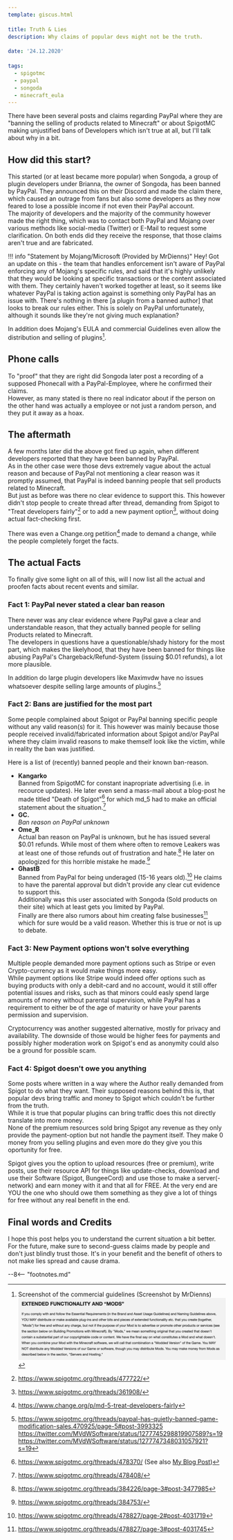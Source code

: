 ```yaml
---
template: giscus.html

title: Truth & Lies
description: Why claims of popular devs might not be the truth.

date: '24.12.2020'

tags:
  - spigotmc
  - paypal
  - songoda
  - minecraft_eula
---
```


[^1]:
    Screenshot of the commercial guidelines (Screenshot by MrDienns)
    ![commercial_guidelines](../../../assets/img/posts/truth-and-lies/commercial_guidelines.jpg)
[^2]: https://www.spigotmc.org/threads/477722/
[^3]: https://www.spigotmc.org/threads/361908/
[^4]: https://www.change.org/p/md-5-treat-developers-fairly
[^5]:
    https://www.spigotmc.org/threads/paypal-has-quietly-banned-game-modification-sales.470925/page-5#post-3993325
    https://twitter.com/MVdWSoftware/status/1277745298819907589?s=19
    https://twitter.com/MVdWSoftware/status/1277747348031057921?s=19
[^6]: https://www.spigotmc.org/threads/478370/ (See also [My Blog Post](../12-20-in-defense-of-spigotmc))
[^7]: https://www.spigotmc.org/threads/478408/
[^8]: https://www.spigotmc.org/threads/384226/page-3#post-3477985
[^9]: https://www.spigotmc.org/threads/384753/
[^10]: https://www.spigotmc.org/threads/478827/page-2#post-4031719
[^11]: https://www.spigotmc.org/threads/478827/page-3#post-4031745

There have been several posts and claims regarding PayPal where they are "banning the selling of products related to Minecraft" or about SpigotMC making unjustified bans of Developers which isn't true at all, but I'll talk about why in a bit.

## How did this start?
This started (or at least became more popular) when Songoda, a group of plugin developers under Brianna, the owner of Songoda, has been banned by PayPal. They announced this on their Discord and made the claim there, which caused an outrage from fans but also some developers as they now feared to lose a possible income if not even their PayPal account.  
The majority of developers and the majority of the community however made the right thing, which was to contact both PayPal and Mojang over various methods like social-media (Twitter) or E-Mail to request some clarification. On both ends did they receive the response, that those claims aren't true and are fabricated.

!!! info "Statement by Mojang/Microsoft (Provided by MrDienns)"
    Hey! Got an update on this - the team that handles enforcement isn't aware of PayPal enforcing any of Mojang's specific rules, and said that it's highly unlikely that they would be looking at specific transactions or the content associated with them. They certainly haven't worked together at least, so it seems like whatever PayPal is taking action against is something only PayPal has an issue with. There's nothing in there [a plugin from a banned author] that looks to break our rules either. This is solely on PayPal unfortunately, although it sounds like they're not giving much explanation?

In addition does Mojang's EULA and commercial Guidelines even allow the distribution and selling of plugins[^1].

## Phone calls
To "proof" that they are right did Songoda later post a recording of a supposed Phonecall with a PayPal-Employee, where he confirmed their claims.  
However, as many stated is there no real indicator about if the person on the other hand was actually a employee or not just a random person, and they put it away as a hoax.

## The aftermath
A few months later did the above got fired up again, when different developers reported that they have been banned by PayPal.  
As in the other case were those devs extremely vague about the actual reason and because of PayPal not mentioning a clear reason was it promptly assumed, that PayPal is indeed banning people that sell products related to Minecraft.  
But just as before was there no clear evidence to support this. This however didn't stop people to create thread after thread, demanding from Spigot to "Treat developers fairly"[^2] or to add a new payment option[^3], without doing actual fact-checking first.

There was even a Change.org petition[^4] made to demand a change, while the people completely forget the facts.

## The actual Facts
To finally give some light on all of this, will I now list all the actual and proofen facts about recent events and similar.

### Fact 1: PayPal never stated a clear ban reason
There never was any clear evidence where PayPal gave a clear and understandable reason, that they actually banned people for selling Products related to Minecraft.  
The developers in questions have a questionable/shady history for the most part, which makes the likelyhood, that they have been banned for things like abusing PayPal's Chargeback/Refund-System (issuing $0.01 refunds), a lot more plausible.

In addition do large plugin developers like Maximvdw have no issues whatsoever despite selling large amounts of plugins.[^5]

### Fact 2: Bans are justified for the most part
Some people complained about Spigot or PayPal banning specific people without any valid reason(s) for it. This however was mainly because those people received invalid/fabricated information about Spigot and/or PayPal where they claim invalid reasons to make themself look like the victim, while in reality the ban was justified.

Here is a list of (recently) banned people and their known ban-reason.

- **Kangarko**  
Banned from SpigotMC for constant inapropriate advertising (i.e. in recource updates). He later even send a mass-mail about a blog-post he made titled "Death of Spigot"[^6] for which md_5 had to make an official statement about the situation.[^7]
- **GC.**  
*Ban reason on PayPal unknown*
- **Ome_R**  
Actual ban reason on PayPal is unknown, but he has issued several $0.01 refunds. While most of them where often to remove Leakers was at least one of those refunds out of frustration and hate.[^8] He later on apologized for this horrible mistake he made.[^9]
- **GhastB**  
Banned from PayPal for being underaged (15-16 years old).[^10] He claims to have the parental approval but didn't provide any clear cut evidence to support this.  
Additionally was this user associated with Songoda (Sold products on their site) which at least gets you limited by PayPal.  
Finally are there also rumors about him creating false businesses[^11] which for sure would be a valid reason. Whether this is true or not is up to debate.

### Fact 3: New Payment options won't solve everything
Multiple people demanded more payment options such as Stripe or even Crypto-currency as it would make things more easy.  
While payment options like Stripe would indeed offer options such as buying products with only a debit-card and no account, would it still offer potential issues and risks, such as that minors could easly spend large amounts of money without parental supervision, while PayPal has a requirement to either be of the age of maturity or have your parents permission and supervision.  

Cryptocurrency was another suggested alternative, mostly for privacy and availability. The downside of those would be higher fees for payments and possibly higher moderation work on Spigot's end as anonymity could also be a ground for possible scam.

### Fact 4: Spigot doesn't owe you anything
Some posts where written in a way where the Author really demanded from Spigot to do what they want. Their supposed reasons behind this is, that popular devs bring traffic and money to Spigot which couldn't be further from the truth.  
While it is true that popular plugins can bring traffic does this not directly translate into more money.  
None of the premium resources sold bring Spigot any revenue as they only provide the payment-option but not handle the payment itself. They make 0 money from you selling plugins and even more do they give you this oportunity for free.

Spigot gives you the option to upload resources (free or premium), write posts, use their resource API for things like update-checks, download and use their Software (Spigot, BungeeCord) and use those to make a server(-network) and earn money with it and that all for FREE. At the very end are YOU the one who should owe them something as they give a lot of things for free without any real benefit in the end.

## Final words and Credits
I hope this post helps you to understand the current situation a bit better. For the future, make sure to second-guess claims made by people and don't just blindly trust those. It's in your benefit and the benefit of others to not make lies spread and cause drama.

--8<-- "footnotes.md"
